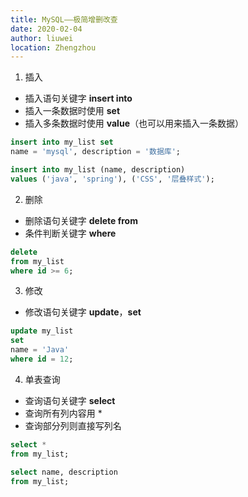 ```yaml
---
title: MySQL——极简增删改查
date: 2020-02-04
author: liuwei
location: Zhengzhou
---
```


1. 插入
- 插入语句关键字 **insert into**
- 插入一条数据时使用  **set**
- 插入多条数据时使用 **value**（也可以用来插入一条数据）
```sql
insert into my_list set
name = 'mysql', description = '数据库';

insert into my_list (name, description)
values ('java', 'spring'), ('CSS', '层叠样式');
```

2. 删除
- 删除语句关键字 **delete from**
- 条件判断关键字 **where**
```sql
delete
from my_list
where id >= 6;
```

3. 修改
- 修改语句关键字 **update**，**set**
```sql
update my_list
set
name = 'Java'
where id = 12;
```

4. 单表查询
- 查询语句关键字 **select**
- 查询所有列内容用 *
- 查询部分列则直接写列名
```sql
select *
from my_list;

select name, description
from my_list;
```